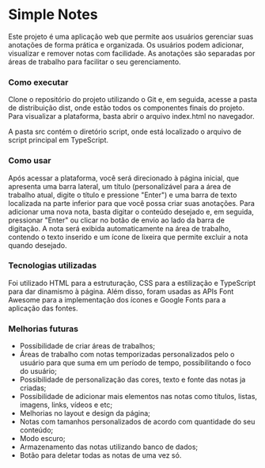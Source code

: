 # Simple Notes
Este projeto é uma aplicação web que permite aos usuários gerenciar suas anotações de forma prática e organizada. Os usuários podem adicionar, visualizar e remover notas com facilidade. As anotações são separadas por áreas de trabalho
para facilitar o seu gerenciamento.

### Como executar
Clone o repositório do projeto utilizando o Git e, em seguida, acesse a pasta de distribuição dist, onde estão todos os componentes finais do projeto. Para visualizar a plataforma, basta abrir o arquivo index.html no navegador.

A pasta src contém o diretório script, onde está localizado o arquivo de script principal em TypeScript.

### Como usar
Após acessar a plataforma, você será direcionado à página inicial, que apresenta uma barra lateral, um título (personalizável para a área de trabalho atual, digite o título e pressione "Enter") e uma barra de texto localizada na parte inferior para que você possa criar suas anotações. Para adicionar uma nova nota, basta digitar o conteúdo desejado e, em seguida, pressionar "Enter" ou clicar no botão de envio ao lado da barra de digitação. A nota será exibida automaticamente na área de trabalho, contendo o texto inserido e um ícone de lixeira que permite excluir a nota quando desejado.

### Tecnologias utilizadas
Foi utilizado HTML para a estruturação, CSS para a estilização e TypeScript para dar dinamismo à página. Além disso, foram usadas as APIs Font Awesome para a implementação dos ícones e Google Fonts para a aplicação das fontes.

### Melhorias futuras
* Possibilidade de criar áreas de trabalhos;
* Áreas de trabalho com notas temporizadas personalizados pelo o usuário para que suma em um período de tempo, possibilitando o foco do usuário;
* Possibilidade de personalização das cores, texto e fonte das notas ja criadas;
* Possibilidade de adicionar mais elementos nas notas como títulos, listas, imagens, links, vídeos e etc;
* Melhorias no layout e design da página;
* Notas com tamanhos personalizados de acordo com quantidade do seu conteúdo;
* Modo escuro;
* Armazenamento das notas utilizando banco de dados;
* Botão para deletar todas as notas de uma vez só.